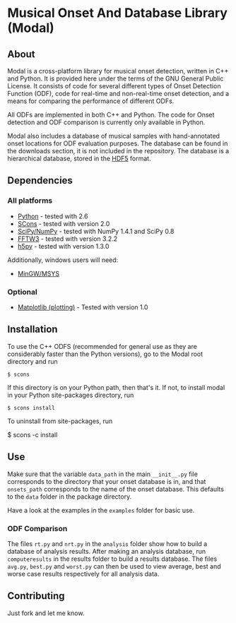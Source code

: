 Musical Onset And Database Library (Modal)
==========================================

About
-----
Modal is a cross-platform library for musical onset detection, written in C++ and Python.
It is provided here under the terms of the GNU General Public License.
It consists of code for several different types of Onset Detection Function (ODF), code for
real-time and non-real-time onset detection, and a means for comparing the performance of
different ODFs.

All ODFs are implemented in both C++ and Python. The code for Onset detection and ODF comparison
is currently only available in Python.

Modal also includes a database of musical samples with hand-annotated onset locations for ODF 
evaluation purposes. The database can be found in the downloads section, it is not included 
in the repository. 
The database is a hierarchical database, stored in the [HDF5](http://www.hdfgroup.org/HDF5/) format.


Dependencies
------------

### All platforms

* [Python](http://www.python.org) - tested with 2.6
* [SCons](http://www.scons.org) - tested with version 2.0
* [SciPy/NumPy](http://www.scipy.org) - tested with NumPy 1.4.1 and SciPy 0.8
* [FFTW3](http://www.fftw.org) - tested with version 3.2.2
* [h5py](http://code.google.com/p/h5py/) - tested with version 1.3.0

Additionally, windows users will need:

* [MinGW/MSYS](http://www.mingw.org/)

### Optional

* [Matplotlib (plotting)](http://matplotlib.sourceforge.net) - Tested with version 1.0


Installation
------------

To use the C++ ODFS (recommended for general use as they are considerably faster than the Python versions),
go to the Modal root directory and run

    $ scons

If this directory is on your Python path, then that's it. If not, to install modal in your Python
site-packages directory, run

    $ scons install

To uninstall from site-packages, run

   $ scons -c install


Use
---

Make sure that the variable `data_path` in the main `__init__.py` file corresponds to the directory
that your onset database is in, and that `onsets_path` corresponds to the name of the onset database.
This defaults to the `data` folder in the package directory.

Have a look at the examples in the `examples` folder for basic use. 

### ODF Comparison

The files `rt.py` and `nrt.py` in the `analysis` folder show how to build a database of analysis results.
After making an analysis database, run `computeresults` in the results folder to build a results database.
The files `avg.py`, `best.py` and `worst.py` can then be used to view average, best and worse case 
results respectively for all analysis data.


Contributing
------------

Just fork and let me know.
